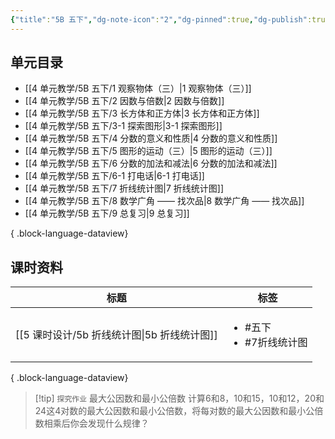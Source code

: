 ```yaml
---
{"title":"5B 五下","dg-note-icon":"2","dg-pinned":true,"dg-publish":true,"permalink":"/4 单元教学/5B 五下/","pinned":true,"dgPassFrontmatter":true,"noteIcon":"2"}
---
```



## 单元目录

- [[4 单元教学/5B 五下/1 观察物体（三）\|1 观察物体（三）]]
- [[4 单元教学/5B 五下/2 因数与倍数\|2 因数与倍数]]
- [[4 单元教学/5B 五下/3 长方体和正方体\|3 长方体和正方体]]
- [[4 单元教学/5B 五下/3-1 探索图形\|3-1 探索图形]]
- [[4 单元教学/5B 五下/4 分数的意义和性质\|4 分数的意义和性质]]
- [[4 单元教学/5B 五下/5 图形的运动（三）\|5 图形的运动（三）]]
- [[4 单元教学/5B 五下/6 分数的加法和减法\|6 分数的加法和减法]]
- [[4 单元教学/5B 五下/6-1 打电话\|6-1 打电话]]
- [[4 单元教学/5B 五下/7 折线统计图\|7 折线统计图]]
- [[4 单元教学/5B 五下/8 数学广角 —— 找次品\|8 数学广角 —— 找次品]]
- [[4 单元教学/5B 五下/9 总复习\|9 总复习]]

{ .block-language-dataview}

## 课时资料

| 标题                               | 标签                                    |
| -------------------------------- | ------------------------------------- |
| [[5 课时设计/5b 折线统计图\|5b 折线统计图]] | <ul><li>#五下</li><li>#7折线统计图</li></ul> |

{ .block-language-dataview}

> [!tip] `探究作业` 最大公因数和最小公倍数
计算6和8，10和15，10和12，20和24这4对数的最大公因数和最小公倍数，将每对数的最大公因数和最小公倍数相乘后你会发现什么规律？